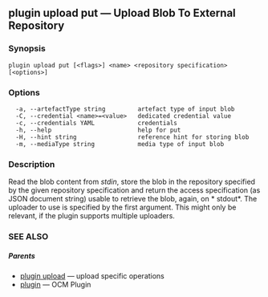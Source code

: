 ## plugin upload put &mdash; Upload Blob To External Repository

### Synopsis

```
plugin upload put [<flags>] <name> <repository specification> [<options>]
```

### Options

```
  -a, --artefactType string         artefact type of input blob
  -C, --credential <name>=<value>   dedicated credential value
  -c, --credentials YAML            credentials
  -h, --help                        help for put
  -H, --hint string                 reference hint for storing blob
  -m, --mediaType string            media type of input blob
```

### Description


Read the blob content from *stdin*, store the blob in the repository specified
by the given repository specification and return the access specification
(as JSON document string) usable to retrieve the blob, again, on * stdout*.
The uploader to use is specified by the first argument. This might only be
relevant, if the plugin supports multiple uploaders.


### SEE ALSO

##### Parents

* [plugin upload](plugin_upload.md)	 &mdash; upload specific operations
* [plugin](plugin.md)	 &mdash; OCM Plugin

